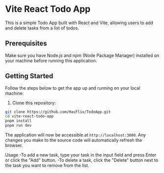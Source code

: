 # Vite React Todo App

This is a simple Todo App built with React and Vite, allowing users to add and delete tasks from a list of todos.

## Prerequisites

Make sure you have Node.js and npm (Node Package Manager) installed on your machine before running this application.

## Getting Started

Follow the steps below to get the app up and running on your local machine:

1. Clone this repository:

```bash
git clone https://github.com/HacFlix/TodoApp.git
cd vite-react-todo-app
pnpm install
pnpm run dev
```

The application will now be accessible at ```http://localhost:3000```. Any changes you make to the source code will automatically refresh the browser.

Usage
-To add a new task, type your task in the input field and press Enter or click the "Add" button.
-To delete a task, click the "Delete" button next to the task you want to remove from the list.
